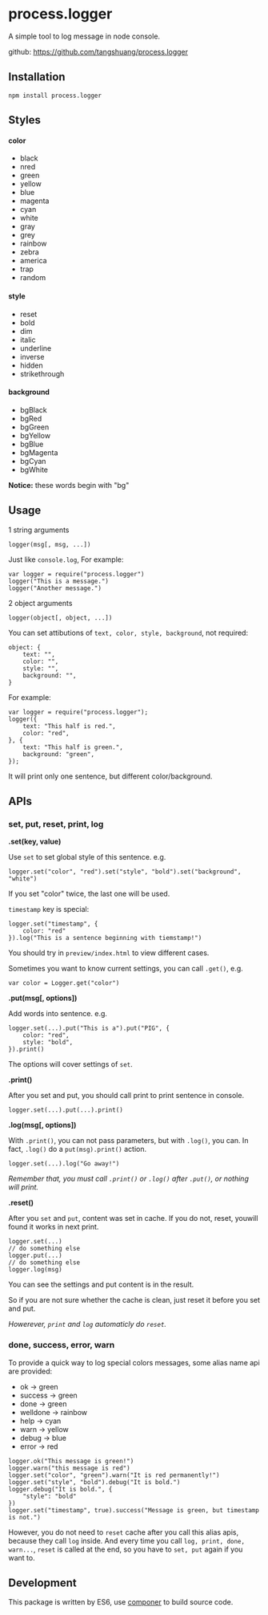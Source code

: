 # process.logger
A simple tool to log message in node console.

github: https://github.com/tangshuang/process.logger

## Installation

```
npm install process.logger
```

## Styles

#### color

* black
* nred
* green
* yellow
* blue
* magenta
* cyan
* white
* gray
* grey
* rainbow
* zebra
* america
* trap
* random

#### style

* reset
* bold
* dim
* italic
* underline
* inverse
* hidden
* strikethrough

#### background

* bgBlack
* bgRed
* bgGreen
* bgYellow
* bgBlue
* bgMagenta
* bgCyan
* bgWhite

**Notice:** these words begin with "bg"

## Usage

1 string arguments

```
logger(msg[, msg, ...])
```

Just like `console.log`, For example:

```
var logger = require("process.logger")
logger("This is a message.")
logger("Another message.")
```

2 object arguments

```
logger(object[, object, ...])
```

You can set attibutions of `text, color, style, background`, not required:

```
object: {
	text: "",
	color: "",
	style: "",
	background: "",
}
```

For example:

```
var logger = require("process.logger");
logger({
	text: "This half is red.",
	color: "red",
}, {
	text: "This half is green.",
	background: "green",
});
```

It will print only one sentence, but different color/background.

## APIs

### set, put, reset, print, log

**.set(key, value)**

Use `set` to set global style of this sentence. e.g.

```
logger.set("color", "red").set("style", "bold").set("background", "white")
```

If you set "color" twice, the last one will be used.

`timestamp` key is special:

```
logger.set("timestamp", {
	color: "red"
}).log("This is a sentence beginning with tiemstamp!")
```

You should try in `preview/index.html` to view different cases.

Sometimes you want to know current settings, you can call `.get()`, e.g.

```
var color = Logger.get("color")
```

**.put(msg[, options])**

Add words into sentence. e.g.

```
logger.set(...).put("This is a").put("PIG", {
	color: "red",
	style: "bold",
}).print()
```

The options will cover settings of `set`.

**.print()**

After you set and put, you should call print to print sentence in console.

```
logger.set(...).put(...).print()
```

**.log(msg[, options])**

With `.print()`, you can not pass parameters, but with `.log()`, you can. In fact, `.log()` do a `put(msg).print()` action.

```
logger.set(...).log("Go away!")
```

*Remember that, you must call `.print()` or `.log()` after `.put()`, or nothing will print.*

**.reset()**

After you `set` and `put`, content was set in cache. If you do not, reset, youwill found it works in next print.

```
logger.set(...)
// do something else
logger.put(...)
// do something else
logger.log(msg)
```

You can see the settings and put content is in the result.

So if you are not sure whether the cache is clean, just reset it before you set and put.

*Howerever, `print` and `log` automaticly do `reset`.*

### done, success, error, warn

To provide a quick way to log special colors messages, some alias name api are provided:

* ok -> green
* success -> green
* done -> green
* welldone -> rainbow
* help -> cyan
* warn -> yellow
* debug -> blue
* error -> red


```
logger.ok("This message is green!")
logger.warn("this message is red")
logger.set("color", "green").warn("It is red permanently!")
logger.set("style", "bold").debug("It is bold.")
logger.debug("It is bold.", {
	"style": "bold"
})
logger.set("timestamp", true).success("Message is green, but timestamp is not.")
```

However, you do not need to `reset` cache after you call this alias apis, because they call `log` inside. And every time you call `log, print, done, warn...`, `reset` is called at the end, so you have to `set, put` again if you want to.

## Development

This package is written by ES6, use [componer](https://github.com/tangshuang/componer) to build source code.